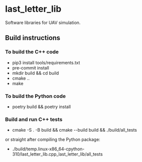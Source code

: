 # last_letter_lib

Software libraries for UAV simulation.

## Build instructions

### To build the C++ code

- pip3 install tools/requirements.txt
- pre-commit install
- mkdir build && cd build
- cmake ..
- make

### To build the Python code

<!-- Build the C++/Python bindings with Pybind11 -->

- poetry build && poetry install

### Build and run C++ tests

- cmake -S . -B build && cmake --build build && ./build/all_tests

or straight after compiling the Python package:

- ./build/temp.linux-x86_64-cpython-310/last_letter_lib.cpp_last_letter_lib/all_tests
